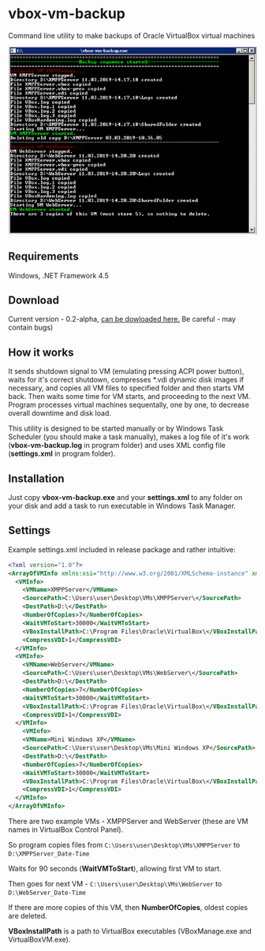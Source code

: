 # vbox-vm-backup

Command line utility to make backups of Oracle VirtualBox virtual machines

![Program screenshot](screenshot.png)

## Requirements
Windows, .NET Framework 4.5

## Download

Current version - 0.2-alpha, [can be dowloaded here.](https://github.com/u1035/vbox-vm-backup/releases/tag/0.2-alpha) Be careful - may contain bugs)

## How it works

It sends shutdown signal to VM (emulating pressing ACPI power button), waits for it's correct shutdown, compresses *.vdi dynamic disk images if necessary, and copies all VM files to specified folder and then starts VM back. Then waits some time for VM starts, and proceeding to the next VM.
Program processes virtual machines sequentally, one by one, to decrease overall downtime and disk load.

This utility is designed to be started manually or by Windows Task Scheduler (you should make a task manually), makes a log file of it's work (**vbox-vm-backup.log** in program folder) and uses XML config file (**settings.xml** in program folder).

## Installation

Just copy **vbox-vm-backup.exe** and your **settings.xml** to any folder on your disk and add a task to run executable in Windows Task Manager.

## Settings

Example settings.xml included in release package and rather intuitive:

```XML
<?xml version="1.0"?>
<ArrayOfVMInfo xmlns:xsi="http://www.w3.org/2001/XMLSchema-instance" xmlns:xsd="http://www.w3.org/2001/XMLSchema">
  <VMInfo>
    <VMName>XMPPServer</VMName>
    <SourcePath>C:\Users\user\Desktop\VMs\XMPPServer\</SourcePath>
    <DestPath>D:\</DestPath>
    <NumberOfCopies>7</NumberOfCopies>
    <WaitVMToStart>30000</WaitVMToStart>
    <VBoxInstallPath>C:\Program Files\Oracle\VirtualBox\</VBoxInstallPath>
    <CompressVDI>1</CompressVDI>
  </VMInfo>
  <VMInfo>
    <VMName>WebServer</VMName>
    <SourcePath>C:\Users\user\Desktop\VMs\WebServer\</SourcePath>
    <DestPath>D:\</DestPath>
    <NumberOfCopies>7</NumberOfCopies>
    <WaitVMToStart>30000</WaitVMToStart>
    <VBoxInstallPath>C:\Program Files\Oracle\VirtualBox\</VBoxInstallPath>
    <CompressVDI>1</CompressVDI>
  </VMInfo>
    <VMInfo>
    <VMName>Mini Windows XP</VMName>
    <SourcePath>C:\Users\user\Desktop\VMs\Mini Windows XP</SourcePath>
    <DestPath>D:\</DestPath>
    <NumberOfCopies>7</NumberOfCopies>
    <WaitVMToStart>30000</WaitVMToStart>
    <VBoxInstallPath>C:\Program Files\Oracle\VirtualBox\</VBoxInstallPath>
    <CompressVDI>1</CompressVDI>
  </VMInfo>
</ArrayOfVMInfo>
```

There are two example VMs - XMPPServer and WebServer (these are VM names in VirtualBox Control Panel).

So program copies files from `C:\Users\user\Desktop\VMs\XMPPServer` to `D:\XMPPServer_Date-Time`

Waits for 90 seconds (**WaitVMToStart**), allowing first VM to start.

Then goes for next VM - `C:\Users\user\Desktop\VMs\WebServer` to `D:\WebServer_Date-Time`

If there are more copies of this VM, then **NumberOfCopies**, oldest copies are deleted.

**VBoxInstallPath** is a path to VirtualBox executables (VBoxManage.exe and VirtualBoxVM.exe).
